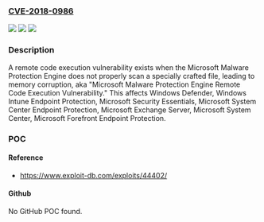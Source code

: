 ### [CVE-2018-0986](https://cve.mitre.org/cgi-bin/cvename.cgi?name=CVE-2018-0986)
![](https://img.shields.io/static/v1?label=Product&message=Microsoft%20Forefront%20Endpoint%20Protection&color=blue)
![](https://img.shields.io/static/v1?label=Version&message=n%2Fa&color=blue)
![](https://img.shields.io/static/v1?label=Vulnerability&message=Remote%20Code%20Execution&color=brighgreen)

### Description

A remote code execution vulnerability exists when the Microsoft Malware Protection Engine does not properly scan a specially crafted file, leading to memory corruption, aka "Microsoft Malware Protection Engine Remote Code Execution Vulnerability." This affects Windows Defender, Windows Intune Endpoint Protection, Microsoft Security Essentials, Microsoft System Center Endpoint Protection, Microsoft Exchange Server, Microsoft System Center, Microsoft Forefront Endpoint Protection.

### POC

#### Reference
- https://www.exploit-db.com/exploits/44402/

#### Github
No GitHub POC found.

